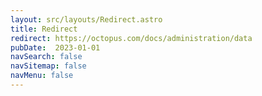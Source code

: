 ```yaml
---
layout: src/layouts/Redirect.astro
title: Redirect
redirect: https://octopus.com/docs/administration/data
pubDate:  2023-01-01
navSearch: false
navSitemap: false
navMenu: false
---
```

